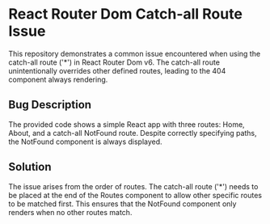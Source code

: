 # React Router Dom Catch-all Route Issue

This repository demonstrates a common issue encountered when using the catch-all route ('*') in React Router Dom v6.  The catch-all route unintentionally overrides other defined routes, leading to the 404 component always rendering.

## Bug Description

The provided code shows a simple React app with three routes: Home, About, and a catch-all NotFound route.  Despite correctly specifying paths, the NotFound component is always displayed.

## Solution

The issue arises from the order of routes. The catch-all route ('*') needs to be placed at the end of the Routes component to allow other specific routes to be matched first.  This ensures that the NotFound component only renders when no other routes match.